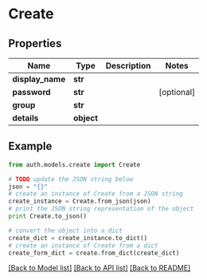 # Create


## Properties
Name | Type | Description | Notes
------------ | ------------- | ------------- | -------------
**display_name** | **str** |  | 
**password** | **str** |  | [optional] 
**group** | **str** |  | 
**details** | **object** |  | 

## Example

```python
from auth.models.create import Create

# TODO update the JSON string below
json = "{}"
# create an instance of Create from a JSON string
create_instance = Create.from_json(json)
# print the JSON string representation of the object
print Create.to_json()

# convert the object into a dict
create_dict = create_instance.to_dict()
# create an instance of Create from a dict
create_form_dict = create.from_dict(create_dict)
```
[[Back to Model list]](../README.md#documentation-for-models) [[Back to API list]](../README.md#documentation-for-api-endpoints) [[Back to README]](../README.md)


